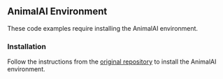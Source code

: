 ## AnimalAI Environment

These code examples require installing the AnimalAI environment.

### Installation

Follow the instructions from the [original repository](https://github.com/beyretb/AnimalAI-Olympics) to install the AnimalAI environment.
